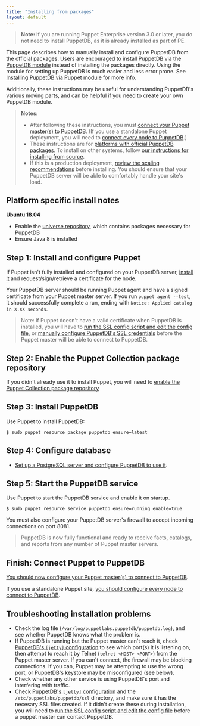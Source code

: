 ```yaml
---
title: "Installing from packages"
layout: default
---
```


[connect_master]: ./connect_puppet_master.html
[connect_apply]: ./connect_puppet_apply.html
[ssl_script]: ./maintain_and_tune.html#redo-ssl-setup-after-changing-certificates
[configure_postgres]: ./configure.html#using-postgresql
[configure_heap]: ./configure.html#configuring-the-java-heap-size
[configure_jetty]: ./configure.html#jetty-http-settings
[requirements]: ./index.html#standard-install-rhel-centos-debian-and-ubuntu
[install_module]: ./install_via_module.html
[module]: http://forge.puppet.com/puppetlabs/puppetdb
[keystore_instructions]: ./postgres_ssl.html

> **Note:** If you are running Puppet Enterprise version 3.0 or later, you do
> not need to install PuppetDB, as it is already installed as part of PE.

This page describes how to manually install and configure PuppetDB
from the official packages. Users are encouraged to install PuppetDB
via the [PuppetDB module][module] instead of installing the packages
directly. Using the module for setting up PuppetDB is much easier and
less error prone. See [Installing PuppetDB via Puppet
module][install_module] for more info.

Additionally, these instructions may be useful for understanding PuppetDB's
various moving parts, and can be helpful if you need to create your own PuppetDB
module.

> **Notes:**
>
> * After following these instructions, you must
>   [connect your Puppet master(s) to PuppetDB][connect_master]. (If you use a
>   standalone Puppet deployment, you will need to
>   [connect every node to PuppetDB][connect_apply].)
> * These instructions are for
>   [platforms with official PuppetDB packages][requirements]. To install on
>   other systems, follow
>   [our instructions for installing from source](./install_from_source.html).
> * If this is a production deployment,
>   [review the scaling recommendations](./scaling_recommendations.html) before
>   installing. You should ensure that your PuppetDB server will be able to
>   comfortably handle your site's load.

Platform specific install notes
-----

**Ubuntu 18.04**
* Enable the [universe repository](https://help.ubuntu.com/community/Repositories/Ubuntu), which contains packages necessary for PuppetDB
* Ensure Java 8 is installed

Step 1: Install and configure Puppet
-----

If Puppet isn't fully installed and configured on your PuppetDB server,
[install it][installpuppet] and request/sign/retrieve a certificate for the
node.

[installpuppet]: {{puppet}}/install_pre.html

Your PuppetDB server should be running Puppet agent and have a signed
certificate from your Puppet master server. If you run `puppet agent --test`, it
should successfully complete a run, ending with `Notice: Applied catalog in X.XX
seconds`.

> Note: If Puppet doesn't have a valid certificate when PuppetDB is installed,
> you will have to
> [run the SSL config script and edit the config file][ssl_script], or
> [manually configure PuppetDB's SSL credentials][keystore_instructions] before
> the Puppet master will be able to connect to PuppetDB.

Step 2: Enable the Puppet Collection package repository
-----

If you didn't already use it to install Puppet, you will need to
[enable the Puppet Collection package repository]({{puppet}}/puppet_collections.html)

Step 3: Install PuppetDB
-----

Use Puppet to install PuppetDB:

    $ sudo puppet resource package puppetdb ensure=latest

Step 4: Configure database
-----

- [Set up a PostgreSQL server and configure PuppetDB to use it][configure_postgres].

Step 5: Start the PuppetDB service
-----

Use Puppet to start the PuppetDB service and enable it on startup.

    $ sudo puppet resource service puppetdb ensure=running enable=true

You must also configure your PuppetDB server's firewall to accept incoming
connections on port 8081.

> PuppetDB is now fully functional and ready to receive facts, catalogs, and
> reports from any number of Puppet master servers.

Finish: Connect Puppet to PuppetDB
-----

[You should now configure your Puppet master(s) to connect to PuppetDB][connect_master].

If you use a standalone Puppet site,
[you should configure every node to connect to PuppetDB][connect_apply].

Troubleshooting installation problems
-----

* Check the log file (`/var/log/puppetlabs.puppetdb/puppetdb.log`), and see
  whether PuppetDB knows what the problem is.
* If PuppetDB is running but the Puppet master can't reach it, check
  [PuppetDB's `[jetty]` configuration][configure_jetty] to see which port(s) it
  is listening on, then attempt to reach it by Telnet (`telnet <HOST> <PORT>`)
  from the Puppet master server. If you can't connect, the firewall may be
  blocking connections. If you can, Puppet may be attempting to use the wrong
  port, or PuppetDB's keystore may be misconfigured (see below).
* Check whether any other service is using PuppetDB's port and interfering with
  traffic.
* Check [PuppetDB's `[jetty]` configuration][configure_jetty] and the
  `/etc/puppetlabs/puppetdb/ssl` directory, and make sure it has the necesary
  SSL files created. If it didn't create these during installation, you will
  need to [run the SSL config script and edit the config file][ssl_script]
  before a puppet master can contact PuppetDB.
